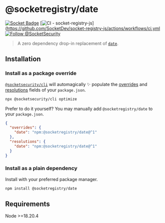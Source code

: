 # @socketregistry/date

[![Socket Badge](https://socket.dev/api/badge/npm/package/@socketregistry/date)](https://socket.dev/npm/package/@socketregistry/date)
[![CI - socket-registry-js](https://github.com/SocketDev/socket-registry-js/actions/workflows/ci.yml/badge.svg)](https://github.com/SocketDev/socket-registry-js/actions/workflows/ci.yml
[![Follow @SocketSecurity](https://img.shields.io/twitter/follow/SocketSecurity?style=social)](https://twitter.com/SocketSecurity)

> A zero dependency drop-in replacement of
> [`date`](https://www.npmjs.com/package/date).

## Installation

### Install as a package override

[`@socketsecurity/cli`](https://www.npmjs.com/package/@socketsecurity/cli) will
automagically :sparkles: populate the
[overrides](https://docs.npmjs.com/cli/v9/configuring-npm/package-json#overrides)
and [resolutions](https://yarnpkg.com/configuration/manifest#resolutions) fields
of your `package.json`.

```sh
npx @socketsecurity/cli optimize
```

Prefer to do it yourself? You may manually add `@socketregistry/date` to your
`package.json`.

```json
{
  "overrides": {
    "date": "npm:@socketregistry/date@^1"
  },
  "resolutions": {
    "date": "npm:@socketregistry/date@^1"
  }
}
```

### Install as a plain dependency

Install with your preferred package manager.

```sh
npm install @socketregistry/date
```

## Requirements

Node &gt;=18.20.4
